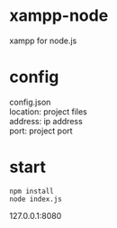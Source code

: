 # xampp-node    
xampp for node.js    
    
# config    
config.json    
location: project files    
address: ip address    
port: project port    
   
# start
```
npm install   
node index.js  
```
127.0.0.1:8080
